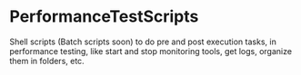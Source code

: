 # PerformanceTestScripts
Shell scripts (Batch scripts soon) to do pre and post execution tasks, in performance testing, like start and stop monitoring tools, get logs, organize them in folders, etc.


